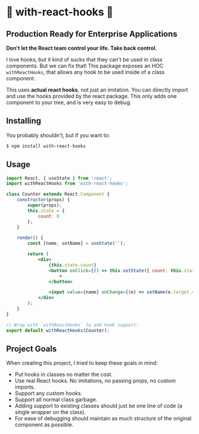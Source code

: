 # 🎣 with-react-hooks 🎣

## Production Ready for Enterprise Applications

**Don't let the React team control your life. Take back control.**

I love hooks, but it kind of sucks that they can't be used in class components. But we can fix that! This package exposes an HOC `withReactHooks`, that allows any hook to be used inside of a class component.

This uses **actual react hooks**, not just an imitation. You can directly import and use the hooks provided by the react package. This only adds one component to your tree, and is very easy to debug.

## Installing

You probably shouldn't, but if you want to:

```bash
$ npm install with-react-hooks
```

## Usage

```jsx
import React, { useState } from 'react';
import withReactHooks from 'with-react-hooks';

class Counter extends React.Component {
    constructor(props) {
        super(props);
        this.state = {
            count: 0
        };
    }

    render() {
        const [name, setName] = useState('');

        return (
            <div>
                {this.state.count}
                <button onClick={() => this.setState({ count: this.state.count + 1 })}>
                    +
                </button>

                <input value={name} onChange={(e) => setName(e.target.value)} />
            </div>
        );
    }
}

// Wrap with `withReactHooks` to add hook support:
export default withReactHooks(Counter);
```

## Project Goals

When creating this project, I tried to keep these goals in mind:

- Put hooks in classes no matter the cost.
- Use real React hooks. No imitations, no passing props, no custom imports.
- Support any custom hooks.
- Support all normal class garbage.
- Adding support to existing classes should just be one line of code (a single wrapper on the class).
- For ease of debugging should maintain as much structure of the original component as possible.
